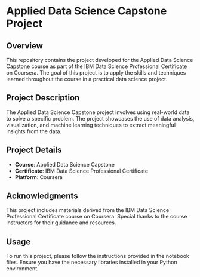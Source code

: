 # Applied Data Science Capstone Project

## Overview

This repository contains the project developed for the Applied Data Science Capstone course as part of the IBM Data Science Professional Certificate on Coursera. The goal of this project is to apply the skills and techniques learned throughout the course in a practical data science project.

## Project Description

The Applied Data Science Capstone project involves using real-world data to solve a specific problem. The project showcases the use of data analysis, visualization, and machine learning techniques to extract meaningful insights from the data.

## Project Details

- **Course**: Applied Data Science Capstone
- **Certificate**: IBM Data Science Professional Certificate
- **Platform**: Coursera

## Acknowledgments

This project includes materials derived from the IBM Data Science Professional Certificate course on Coursera. Special thanks to the course instructors for their guidance and resources.

## Usage

To run this project, please follow the instructions provided in the notebook files. Ensure you have the necessary libraries installed in your Python environment.

